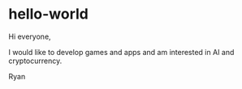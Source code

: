 # hello-world

Hi everyone,

I would like to develop games and apps and am interested in AI and cryptocurrency.

Ryan
